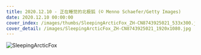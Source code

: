 ```yaml
---
title: 2020.12.10 - 正在睡觉的北极狐 (© Menno Schaefer/Getty Images)
date: 2020.12.10 00:00:00
cover_index: /images/thumbs/SleepingArcticFox_ZH-CN8743925021_533x300.jpg
cover_detail: /images/SleepingArcticFox_ZH-CN8743925021_1920x1080.jpg
---
```


![SleepingArcticFox](/images/SleepingArcticFox_ZH-CN8743925021_1920x1080.jpg)
